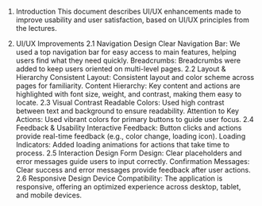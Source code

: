 1. Introduction
This document describes UI/UX enhancements made to improve usability and user satisfaction, based on UI/UX principles from the lectures.

2. UI/UX Improvements
2.1 Navigation Design
Clear Navigation Bar: We used a top navigation bar for easy access to main features, helping users find what they need quickly.
Breadcrumbs: Breadcrumbs were added to keep users oriented on multi-level pages.
2.2 Layout & Hierarchy
Consistent Layout: Consistent layout and color scheme across pages for familiarity.
Content Hierarchy: Key content and actions are highlighted with font size, weight, and contrast, making them easy to locate.
2.3 Visual Contrast
Readable Colors: Used high contrast between text and background to ensure readability.
Attention to Key Actions: Used vibrant colors for primary buttons to guide user focus.
2.4 Feedback & Usability
Interactive Feedback: Button clicks and actions provide real-time feedback (e.g., color change, loading icon).
Loading Indicators: Added loading animations for actions that take time to process.
2.5 Interaction Design
Form Design: Clear placeholders and error messages guide users to input correctly.
Confirmation Messages: Clear success and error messages provide feedback after user actions.
2.6 Responsive Design
Device Compatibility: The application is responsive, offering an optimized experience across desktop, tablet, and mobile devices.
